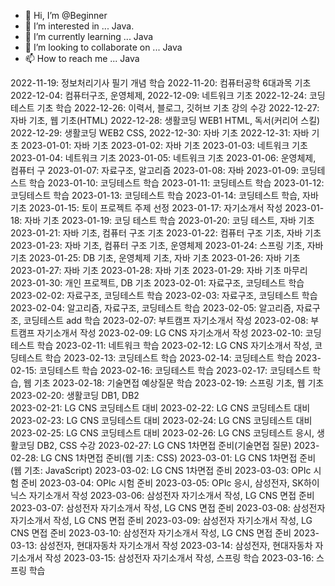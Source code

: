 - 👋 Hi, I’m @Beginner
- 👀 I’m interested in ... Java.
- 🌱 I’m currently learning ... Java
- 💞️ I’m looking to collaborate on ... Java
- 📫 How to reach me ... Java

<!---
Appleatingalaxy/Appleatingalaxy is a ✨ special ✨ repository because its `README.md` (this file) appears on your GitHub profile.
You can click the Preview link to take a look at your changes.
--->
2022-11-19: 정보처리기사 필기 개념 학습
2022-11-20: 컴퓨터공학 6대과목 기초 
2022-12-04: 컴퓨터구조, 운영체제, 
2022-12-09: 네트워크 기초 
2022-12-24: 코딩테스트 기초 학습
2022-12-26: 이력서, 블로그, 깃허브 기초 강의 수강
2022-12-27: 자바 기초, 웹 기초(HTML)
2022-12-28: 생활코딩 WEB1 HTML, 독서(커리어 스킬)
2022-12-29: 생활코딩 WEB2 CSS, 
2022-12-30: 자바 기초
2022-12-31: 자바 기초
2023-01-01: 자바 기초
2023-01-02: 자바 기초
2023-01-03: 네트워크 기초
2023-01-04: 네트워크 기초
2023-01-05: 네트워크 기초
2023-01-06: 운영체제, 컴퓨터 구
2023-01-07: 자료구조, 알고리즘
2023-01-08: 자바 
2023-01-09: 코딩테스트 학습
2023-01-10: 코딩테스트 학습
2023-01-11: 코딩테스트 학습
2023-01-12: 코딩테스트 학습
2023-01-13: 코딩테스트 학습
2023-01-14: 코딩테스트 학습, 자바 기초
2023-01-15: 토이 프로젝트 주제 선정
2023-01-17: 자기소개서 작성
2023-01-18: 자바 기초
2023-01-19: 코딩 테스트 학습
2023-01-20: 코딩 테스트, 자바 기초
2023-01-21: 자바 기초, 컴퓨터 구조 기초 
2023-01-22: 컴퓨터 구조 기초, 자바 기초
2023-01-23: 자바 기초, 컴퓨터 구조 기초, 운영체제 
2023-01-24: 스프링 기초, 자바 기초
2023-01-25: DB 기초, 운영체제 기초, 자바 기초
2023-01-26: 자바 기초 
2023-01-27: 자바 기초
2023-01-28: 자바 기초
2023-01-29: 자바 기초 마무리
2023-01-30: 개인 프로젝트, DB 기초
2023-02-01: 자료구조, 코딩테스트 학습
2023-02-02: 자료구조, 코딩테스트 학습
2023-02-03: 자료구조, 코딩테스트 학습
2023-02-04: 알고리즘, 자료구조, 코딩테스트 학습
2023-02-05: 알고리즘, 자료구조, 코딩테스트 add 학습
2023-02-07: 부트캠프 자기소개서 작성
2023-02-08: 부트캠프 자기소개서 작성
2023-02-09: LG CNS 자기소개서 작성
2023-02-10: 코딩테스트 학습
2023-02-11: 네트워크 학습
2023-02-12: LG CNS 자기소개서 작성, 코딩테스트 학습
2023-02-13: 코딩테스트 학습
2023-02-14: 코딩테스트 학습
2023-02-15: 코딩테스트 학습
2023-02-16: 코딩테스트 학습
2023-02-17: 코딩테스트 학습, 웹 기초 
2023-02-18: 기술면접 예상질문 학습
2023-02-19: 스프링 기초, 웹 기초 
2023-02-20: 생활코딩 DB1, DB2  
2023-02-21: LG CNS 코딩테스트 대비
2023-02-22: LG CNS 코딩테스트 대비
2023-02-23: LG CNS 코딩테스트 대비
2023-02-24: LG CNS 코딩테스트 대비
2023-02-25: LG CNS 코딩테스트 대비
2023-02-26: LG CNS 코딩테스트 응시, 생활코딩 DB2, CSS 수강
2023-02-27: LG CNS 1차면접 준비(기술면접 질문)
2023-02-28: LG CNS 1차면접 준비(웹 기초: CSS)
2023-03-01: LG CNS 1차면접 준비(웹 기초: JavaScript)
2023-03-02: LG CNS 1차면접 준비
2023-03-03: OPIc 시험 준비
2023-03-04: OPIc 시험 준비
2023-03-05: OPIc 응시, 삼성전자, SK하이닉스 자기소개서 작성
2023-03-06: 삼성전자 자기소개서 작성, LG CNS 면접 준비
2023-03-07: 삼성전자 자기소개서 작성, LG CNS 면접 준비
2023-03-08: 삼성전자 자기소개서 작성, LG CNS 면접 준비
2023-03-09: 삼성전자 자기소개서 작성, LG CNS 면접 준비
2023-03-10: 삼성전자 자기소개서 작성, LG CNS 면접 준비
2023-03-13: 삼성전자, 현대자동차 자기소개서 작성
2023-03-14: 삼성전자, 현대자동차 자기소개서 작성
2023-03-15: 삼성전자 자기소개서 작성, 스프링 학습
2023-03-16: 스프링 학습
